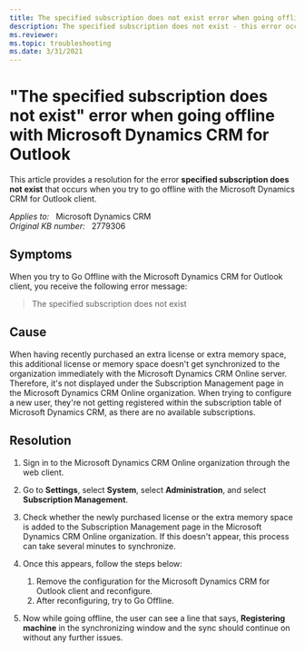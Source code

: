 ```yaml
---
title: The specified subscription does not exist error when going offline
description: The specified subscription does not exist - this error occurs when you try to go offline with Microsoft Dynamics CRM for Outlook. Provides a resolution.
ms.reviewer: 
ms.topic: troubleshooting
ms.date: 3/31/2021
---
```

# "The specified subscription does not exist" error when going offline with Microsoft Dynamics CRM for Outlook

This article provides a resolution for the error **specified subscription does not exist** that occurs when you try to go offline with the Microsoft Dynamics CRM for Outlook client.

_Applies to:_ &nbsp; Microsoft Dynamics CRM  
_Original KB number:_ &nbsp; 2779306

## Symptoms

When you try to Go Offline with the Microsoft Dynamics CRM for Outlook client, you receive the following error message:

> The specified subscription does not exist

## Cause

When having recently purchased an extra license or extra memory space, this additional license or memory space doesn't get synchronized to the organization immediately with the Microsoft Dynamics CRM Online server. Therefore, it's not displayed under the Subscription Management page in the Microsoft Dynamics CRM Online organization. When trying to configure a new user, they're not getting registered within the subscription table of Microsoft Dynamics CRM, as there are no available subscriptions.

## Resolution

1. Sign in to the Microsoft Dynamics CRM Online organization through the web client.

2. Go to **Settings**, select **System**, select **Administration**, and select **Subscription Management**.

3. Check whether the newly purchased license or the extra memory space is added to the Subscription Management page in the Microsoft Dynamics CRM Online organization. If this doesn't appear, this process can take several minutes to synchronize.

4. Once this appears, follow the steps below:

    1. Remove the configuration for the Microsoft Dynamics CRM for Outlook client and reconfigure.
    2. After reconfiguring, try to Go Offline.

5. Now while going offline, the user can see a line that says, **Registering machine** in the synchronizing window and the sync should continue on without any further issues.
